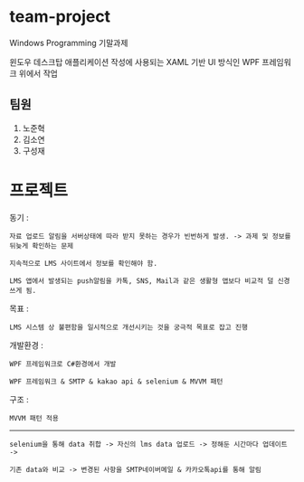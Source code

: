 # team-project

Windows Programming 기말과제

윈도우 데스크탑 애플리케이션 작성에 사용되는 XAML 기반 UI 방식인 WPF 프레임워크 위에서 작업

## 팀원

1. 노준혁
2. 김소연
3. 구성재

# 프로젝트
 동기 :
 
    자료 업로드 알림을 서버상태에 따라 받지 못하는 경우가 빈번하게 발생. -> 과제 및 정보를 뒤늦게 확인하는 문제
    
    지속적으로 LMS 사이트에서 정보를 확인해야 함.
    
    LMS 앱에서 발생되는 push알림을 카톡, SNS, Mail과 같은 생활형 앱보다 비교적 덜 신경쓰게 됨.
    
 
 목표 :
 
    LMS 시스템 상 불편함을 일시적으로 개선시키는 것을 궁극적 목표로 잡고 진행

 개발환경 :
 
    WPF 프레임워크로 C#환경에서 개발
    
    WPF 프레임워크 & SMTP & kakao api & selenium & MVVM 패턴
    
 구조 :
 
    MVVM 패턴 적용

------------------------------------------------
    selenium을 통해 data 취합 -> 자신의 lms data 업로드 -> 정해둔 시간마다 업데이트 -> 

    기존 data와 비교 -> 변경된 사항을 SMTP네이버메일 & 카카오톡api를 통해 알림 
